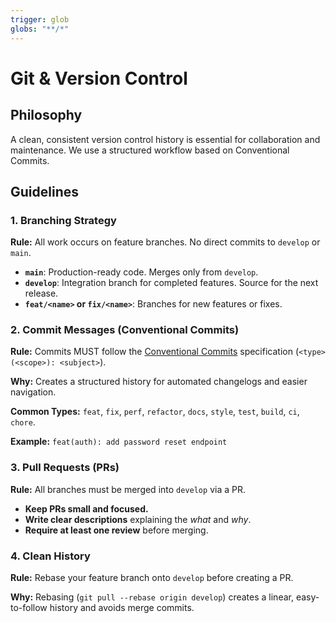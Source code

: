 ```yaml
---
trigger: glob
globs: "**/*"
---
```


# Git & Version Control

## Philosophy

A clean, consistent version control history is essential for collaboration and maintenance. We use a structured workflow based on Conventional Commits.

## Guidelines

### 1. Branching Strategy

**Rule:** All work occurs on feature branches. No direct commits to `develop` or `main`.

- **`main`**: Production-ready code. Merges only from `develop`.
- **`develop`**: Integration branch for completed features. Source for the next release.
- **`feat/<name>` or `fix/<name>`**: Branches for new features or fixes.

### 2. Commit Messages (Conventional Commits)

**Rule:** Commits MUST follow the [Conventional Commits](https://www.conventionalcommits.org/) specification (`<type>(<scope>): <subject>`).

**Why:** Creates a structured history for automated changelogs and easier navigation.

**Common Types:** `feat`, `fix`, `perf`, `refactor`, `docs`, `style`, `test`, `build`, `ci`, `chore`.

**Example:** `feat(auth): add password reset endpoint`

### 3. Pull Requests (PRs)

**Rule:** All branches must be merged into `develop` via a PR.

- **Keep PRs small and focused.**
- **Write clear descriptions** explaining the *what* and *why*.
- **Require at least one review** before merging.

### 4. Clean History

**Rule:** Rebase your feature branch onto `develop` before creating a PR.

**Why:** Rebasing (`git pull --rebase origin develop`) creates a linear, easy-to-follow history and avoids merge commits.
